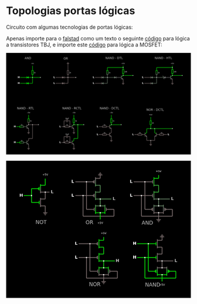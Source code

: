# Topologias portas lógicas

Circuito com algumas tecnologias de portas lógicas:

Apenas importe para o [falstad](https://www.falstad.com/circuit/circuitjs.html) como um texto o seguinte [código](transistor.md) para lógica a transistores TBJ, e importe este [código](mosfet.md) para lógica a MOSFET:

![CircuitBJT](assets/circuit.png)

![CircuitMOSFET](assets/circuit2.png)